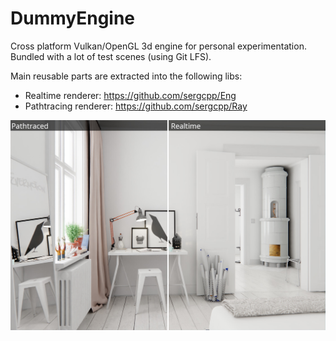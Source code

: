 # DummyEngine

Cross platform Vulkan/OpenGL 3d engine for personal experimentation. Bundled with a lot of test scenes (using Git LFS).

Main reusable parts are extracted into the following libs:
- Realtime renderer: https://github.com/sergcpp/Eng
- Pathtracing renderer: https://github.com/sergcpp/Ray

![image](images/comp.jpg)

